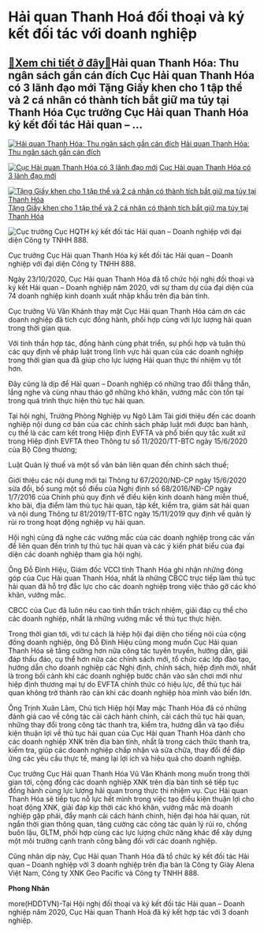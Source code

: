 Hải quan Thanh Hoá đối thoại và ký kết đối tác với doanh nghiệp
===============================================================

[:gift:Xem chi tiết ở đây:gift:](https://hddtvn.com/hai-quan-thanh-hoa-doi-thoai-va-ky-ket-doi-tac-voi-doanh-nghiep/)Hải quan Thanh Hóa: Thu ngân sách gần cán đích Cục Hải quan Thanh Hóa có 3 lãnh đạo mới Tặng Giấy khen cho 1 tập thể và 2 cá nhân có thành tích bắt giữ ma túy tại Thanh Hóa Cục trưởng Cục Hải quan Thanh Hóa ký kết đối tác Hải quan – …
------------------------------------------------------------------------------------------------------------------------------------------------------------------------------------------------------------------------------------------





[![Hải quan Thanh Hóa: Thu ngân sách gần cán đích](https://hddtvn.com/wp-content/uploads/2021/01/1638_5525_hai-quan-thanh-hoa-giam-sat-chat-viec-hoan-thue-29-_1550.jpg "Hải quan Thanh Hóa: Thu ngân sách gần cán đích")](https://haiquanonline.com.vn/hai-quan-thanh-hoa-thu-ngan-sach-gan-can-dich-135665.html "Hải quan Thanh Hóa: Thu ngân sách gần cán đích") 
[Hải quan Thanh Hóa: Thu ngân sách gần cán đích](https://haiquanonline.com.vn/hai-quan-thanh-hoa-thu-ngan-sach-gan-can-dich-135665.html "Hải quan Thanh Hóa: Thu ngân sách gần cán đích")


[![Cục Hải quan Thanh Hóa có 3 lãnh đạo mới](https://hddtvn.com/wp-content/uploads/2021/01/5139_thanh_hoa.jpg "Cục Hải quan Thanh Hóa có 3 lãnh đạo mới")](https://haiquanonline.com.vn/cuc-hai-quan-thanh-hoa-co-3-lanh-dao-moi-135604.html "Cục Hải quan Thanh Hóa có 3 lãnh đạo mới") 
[Cục Hải quan Thanh Hóa có 3 lãnh đạo mới](https://haiquanonline.com.vn/cuc-hai-quan-thanh-hoa-co-3-lanh-dao-moi-135604.html "Cục Hải quan Thanh Hóa có 3 lãnh đạo mới")


[![Tặng Giấy khen cho 1 tập thể và 2 cá nhân có thành tích bắt giữ ma túy tại Thanh Hóa](https://hddtvn.com/wp-content/uploads/2021/01/2443_0101_matuy.png "Tặng Giấy khen cho 1 tập thể và 2 cá nhân có thành tích bắt giữ ma túy tại Thanh Hóa")](https://haiquanonline.com.vn/tang-giay-khen-cho-1-tap-the-va-2-ca-nhan-co-thanh-tich-bat-giu-ma-tuy-tai-thanh-hoa-132457.html "Tặng Giấy khen cho 1 tập thể và 2 cá nhân có thành tích bắt giữ ma túy tại Thanh Hóa") 
[Tặng Giấy khen cho 1 tập thể và 2 cá nhân có thành tích bắt giữ ma túy tại Thanh Hóa](https://haiquanonline.com.vn/tang-giay-khen-cho-1-tap-the-va-2-ca-nhan-co-thanh-tich-bat-giu-ma-tuy-tai-thanh-hoa-132457.html "Tặng Giấy khen cho 1 tập thể và 2 cá nhân có thành tích bắt giữ ma túy tại Thanh Hóa")







![Cục trưởng Cục HQTH ký kết đối tác Hải quan – Doanh nghiệp với đại diện Công ty TNHH 888.](https://hddtvn.com/wp-content/uploads/2021/01/5728_IMG_8320.jpg "undefined")





Cục trưởng Cục Hải quan Thanh Hóa ký kết đối tác Hải quan – Doanh nghiệp với đại diện Công ty TNHH 888.



Ngày 23/10/2020, Cục Hải quan Thanh Hóa đã tổ chức hội nghị đối thoại và ký kết Hải quan – Doanh nghiệp năm 2020, với sự tham dự của đại diện của 74 doanh nghiệp kinh doanh xuất nhập khẩu trên địa bàn tỉnh.


Cục trưởng Vũ Văn Khánh thay mặt Cục Hải quan Thanh Hóa cảm ơn các doanh nghiệp đã tích cực đồng hành, phối hợp cùng với lực lượng hải quan trong thời gian qua.


Với tinh thần hợp tác, đồng hành cùng phát triển, sự phối hợp và tuân thủ các quy định về pháp luật trong lĩnh vực hải quan của các doanh nghiệp trong thời gian qua đã giúp cho lực lượng Hải quan thực thi nhiệm vụ tốt hơn.


Đây cũng là dịp để Hải quan – Doanh nghiệp có những trao đổi thẳng thắn, lắng nghe và cùng nhau tháo gỡ những khó khăn, vướng mắc còn tồn tại trong quá trình thực hiện thủ tục hải quan.


Tại hội nghị, Trưởng Phòng Nghiệp vụ Ngô Lâm Tài giới thiệu đến các doanh nghiệp nội dung cơ bản của các chính sách pháp luật mới được ban hành, cụ thể là các cam kết trong Hiệp định EVFTA và phổ biến quy tắc xuất xứ trong Hiệp định EVFTA theo Thông tư số 11/2020/TT-BTC ngày 15/6/2020 của Bộ Công thương;


Luật Quản lý thuế và một số văn bản liên quan đến chính sách thuế;


Giới thiệu các nội dung mới tại Thông tư 67/2020/NĐ-CP ngày 15/6/2020 sửa đổi, bổ sung một số điều của Nghị định số 68/2016/NĐ-CP ngày 1/7/2016 của Chính phủ quy định về điều kiện kinh doanh hàng miễn thuế, kho bãi, địa điểm làm thủ tục hải quan, tập kết, kiểm tra, giám sát hải quan và nội dung Thông tư 81/2019/TT-BTC ngày 15/11/2019 quy định về quản lý rủi ro trong hoạt động nghiệp vụ hải quan.


Hội nghị cũng đã nghe các vướng mắc của các doanh nghiệp trong các vấn đề liên quan đến trình tự thủ tục hải quan và các ý kiến phát biểu của đại diện các doanh nghiệp tham gia hội nghị.


Ông Đỗ Đình Hiệu, Giám đốc VCCI tỉnh Thanh Hóa ghi nhận những đóng góp của Cục Hải quan Thanh Hóa, nhất là những CBCC trực tiếp làm thủ tục hải quan đã hỗ trợ đắc lực cho các doanh nghiệp trong việc tháo gỡ các khó khăn, vướng mắc.


CBCC của Cục đã luôn nêu cao tinh thần trách nhiệm, giải đáp cụ thể cho các doanh nghiệp, nhất là những vướng mắc về thủ tục thực hiện.


Trong thời gian tới, với tư cách là hiệp hội đại diện cho tiếng nói của cộng đồng doanh nghiệp, ông Đỗ Đình Hiệu cũng mong muốn Cục Hải quan Thanh Hóa sẽ tăng cường hơn nữa công tác tuyên truyền, hướng dẫn, giải đáp thấu đáo, cụ thể hơn nữa các chính sách mới, tổ chức các lớp đào tạo, hướng dẫn cho doanh nghiệp các Nghị định, chính sách, hiệp định mới, nhất là trong bối cảnh khi các doanh nghiệp bước chân vào sân chơi mới như hiệp định thương mại tự do EVFTA chính thức có hiệu lực, để thủ tục hải quan không trở thành rào cản khi các doanh nghiệp hòa mình vào biển lớn.


Ông Trịnh Xuân Lâm, Chủ tịch Hiệp hội May mặc Thanh Hóa đã có những đánh giá cao về công tác cải cách hành chính, cải cách thủ tục hải quan, những thay đổi trong công tác thanh tra, kiểm tra, hướng dẫn và tạo điều kiện thuận lợi về thủ tục hải quan của Cục Hải quan Thanh Hóa dành cho các doanh nghiệp XNK trên địa bàn tỉnh, nhất là trong cách thức thanh tra, kiểm tra, giúp các doanh nghiệp chấp nhận và sửa chữa, thay đổi để đáp ứng các yêu cầu thực tế, mang lại lợi ích và hiệu quả cho doanh nghiệp.


Cục trưởng Cục Hải quan Thanh Hóa Vũ Văn Khánh mong muốn trong thời gian tới, cộng đồng các doanh nghiệp XNK trên địa bàn tỉnh sẽ tiếp tục đồng hành cùng lực lượng hải quan trong thực thi nhiệm vụ. Cục Hải quan Thanh Hóa sẽ tiếp tục nỗ lực hết mình trong việc tạo điều kiện thuận lợi cho hoạt động XNK, giải đáp kịp thời các khó khăn, vướng mắc mà doanh nghiệp gặp phải, đẩy mạnh cải cách hành chính, hiện đại hóa hải quan, rút ngắn thời gian thông quan, tăng cường các công tác quản lý rủi ro, chống buôn lậu, GLTM, phối hợp cùng các lực lượng chức năng khác để xây dựng một môi trường cạnh tranh công bằng đối với các doanh nghiệp.


Cũng nhân dịp này, Cục Hải quan Thanh Hóa đã tổ chức ký kết đối tác Hải quan – Doanh nghiệp với 3 doanh nghiệp trên địa bàn là Công ty Giày Alena Việt Nam, Công ty XNK Geo Pacific và Công ty TNHH 888.




**Phong Nhân**



more(HDDTVN)-Tại Hội nghị đối thoại và ký kết đối tác Hải quan – Doanh nghiệp năm 2020, Cục Hải quan Thanh Hoá đã ký kết hợp tác với 3 doanh nghiệp.

